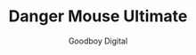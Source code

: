 ---
title: 'Danger Mouse Ultimate'
author: Goodboy Digital
project_image_path: '/images/gallery/danger-mouse-ultimate.jpeg'
external_url: 'http://work.goodboydigital.com/dangermouse/ultimate/'
---